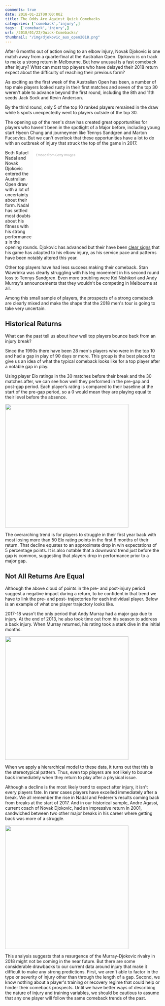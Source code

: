 ```yaml
---
comments: true
date: 2018-01-22T00:00:00Z
title: The Odds Are Against Quick Comebacks
categories: ['comeback','injury',]
tags:  ['comeback','injury',]
url: /2018/01/22/Quick-Comebacks/
thumbnail: "/img/djokovic_aus_open2018.png"
---
```


After 6 months out of action owing to an elbow injury, Novak Djokovic is one match away from a quarterfinal at the Australian Open. Djokovic is on track to make a strong return in Melbourne. But how unusual is a fast comeback after injury? What can most top players who have delayed their 2018 return expect about the difficulty of reaching their previous form?

<!--more-->

As exciting as the first week of the Australian Open has been, a number of top male players looked rusty in their first matches and seven of the top 30 weren't able to advance beyond the first round, including the 8th and 11th seeds Jack Sock and Kevin Anderson. 

By the third round, only 5 of the top 10 ranked players remained in the draw while 5 spots unexpectedly went to players outside of the top 30.

The opening up of the men's draw has created great opportunities for players who haven't been in the spotlight of a Major before, including young start Hyeon Chung and journeymen like Tennys Sandgren and Marton Fucsovics. But we can't overlook that these opportunities have a lot to do with an outbreak of injury that struck the top of the game in 2017.

<div class="getty embed image" style="background-color:#fff;display:inline-block;font-family:Roboto,sans-serif;color:#a7a7a7;font-size:11px;width:100%;max-width:394px;float:right;padding:2%;"><div style="padding:0;margin:0;text-align:left;"><a href="http://www.gettyimages.com/detail/905435894" target="_blank" style="color:#a7a7a7;text-decoration:none;font-weight:normal !important;border:none;display:inline-block;">Embed from Getty Images</a></div><div style="overflow:hidden;position:relative;height:0;padding:66.66667% 0 0 0;width:100%;"><iframe src="//embed.gettyimages.com/embed/905435894?et=KrpgYEOSSPBw-vOnuL83nw&tld=com&sig=c0jPAYlRq0jZ2t3QPjMa1JnsUcix1T0ec4AyKaByt9U=&caption=true&ver=1" scrolling="no" frameborder="0" width="594" height="396" style="display:inline-block;position:absolute;top:0;left:0;width:100%;height:100%;margin:0;"></iframe></div></div>

Both Rafael Nadal and Novak Djokovic entered the Australian Open draw with a lot of uncertainty about their form. Nadal has settled most doubts about his fitness with his strong performances in the opening rounds. Djokovic has advanced but their have been [clear signs](https://www.nytimes.com/2018/01/20/sports/tennis/australian-open-novak-djokovic-serve.html) that his game has adapted to his elbow injury, as his service pace and patterns have been notably altered this year. 

Other top players have had less success making their comeback. Stan Wawrinka was clearly struggling with his leg movement in his second round loss to Tennys Sandgren. Even more troubling were Kei Nishikori and Andy Murray's announcements that they wouldn't be competing in Melbourne at all. 

Among this small sample of players, the prospects of a strong comeback are clearly mixed and make the shape that the 2018 men's tour is going to take very uncertain.


## Historical Returns

What can the past tell us about how well top players bounce back from an injury break?

Since the 1990s there have been 28 men's players who were in the top 10 and had a gap in play of 90 days or more. This group is the best placed to give us an idea of what the typical comeback looks like for a top player after a notable gap in play.

Using player Elo ratings in the 30 matches before their break and the 30 matches after, we can see how well they performed in the pre-gap and post-gap period. Each player’s rating is compared to their baseline at the start of the pre-gap period, so a 0 would mean they are playing equal to their level before the absence.


<div>
<img src="/img/injury1.png" height=400 />
</div>

The overarching trend is for players to struggle in their first year back with most losing more than 50 Elo rating points in the first 6 months of their return. That decline equates to an approximate drop in win expectations of 5 percentage points. It is also notable that a downward trend just before the gap is common, suggesting that players drop in performance prior to a major gap.


## Not All Returns Are Equal

Although the above cloud of points in the pre- and post-injury period suggest a negative impact during a return, to be confident in that trend we have to link the pre- and post- trajectories for each individual player. Below is an example of what one player trajectory looks like. 

2017-18 wasn't the only period that Andy Murray had a major gap due to injury. At the end of 2013, he also took time out from his season to address a back injury. When Murray returned, his rating took a stark dive in the initial months. 


<div>
<img src="/img/injury2.png" height=400 />
</div>


When we apply a hierarchical model to these data, it turns out that this is the stereotypical pattern. Thus, even top players are not likely to bounce back immediately when they return to play after a physical issue. 


Although a decline is the most likely trend to expect after injury, it isn't every players fate. In rarer cases players have excelled immediately after a break. We all remember the rise in Nadal and Federer's results coming back from breaks at the start of 2017. And in our historical sample, Andre Agassi, current coach of Novak Djokovic, had an impressive return in 2001, sandwiched between two other major breaks in his career where getting back was more of a struggle.


<div>
<img src="/img/injury3.png" height=400 />
</div>


This analysis suggests that a resurgence of the Murray-Djokovic rivalry in 2018 might not be coming in the near future. But there are some considerable drawbacks to our current data around injury that make it difficult to make any strong predictions. First, we aren't able to factor in the type or severity of injury other than through the length of a gap. Second, we know nothing about a player's training or recovery regime that could help or hinder their comeback prospects. Until we have better ways of describing the nature of injury and training variables, we should be cautious to assume that any one player will follow the same comeback trends of the past. 




